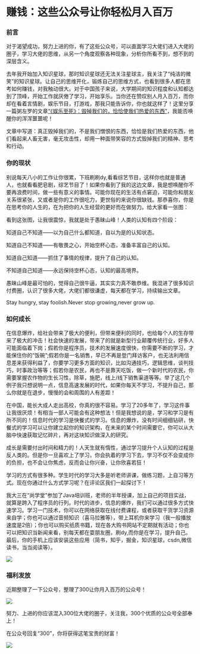 # 赚钱：这些公众号让你轻松月入百万



### 前言

对于渴望成功，努力上进的你，有了这些公众号，可以直面学习大佬们进入大佬的圈子，学习大佬的思维，从另一个角度观察各种现象，分析你所看不到，想不到的深层含义。

去年我开始加入知识星球，那时知识星球还无法关注星球主，我关注了“纯洁的微笑”的知识星球。让自己的思维开化，锻炼自己的思维方式，也看到很多人都在思考如何赚钱，对我触动很大。对于中国孩子来说，大学期间的知识程度和认知都达到了顶峰，开始工作就厌倦了学习，开始享乐。当你还在赞叹别人月入百万，而你却在看着言情剧，娱乐节目，打游戏，那我只能告诉你，你也就这样了！这里分享一篇粥左罗的文章[“《娱乐至死》：毁掉我们的，恰恰使我们热爱的东西”](https://mp.weixin.qq.com/s/lB2j_Vskta7PQSZovt9gMw)，我能否唤醒你的浑浑噩噩呢！

文章中写道：真正毁掉我们的，不是我们憎恨的东西，恰恰是我们热爱的东西，他们看起来人畜无害，毫无攻击性，却用一种面带笑容的方式毁掉我们的精神、思考和行动。

### 你的现状

别说每天八小的工作让你很累，下班刷刷dy,看看综艺节目，这样你也就是普通人，也就看看肥皂剧，综艺节目了！如果你看到了我的这边文章，我是想唤醒你不要再浪费时间，做一些有意义的事情。可能你现在的生活有点窘迫，可能你和朋友关系很紧张，又或者是你的工作很吃力，更世俗的来说你很缺钱。那恭喜你，你是在思考你的人生的，在为把你的人生经营的更好而在做努力。给大家看一张图：


看到这张图，让我很震惊，我就是处于愚昧山峰！人类的认知有四个阶段：

知道自己不知道——以为自己什么都知道，自以为是的认知状态。

知道自己不知道——有敬畏之心，开始空杯心态，准备丰富自己的认知。

知道自己知道——抓住了事情的规律，提升了自己的认知。

不知道自己知道——永远保持空杯心态，认知的最高境界。

愚昧山峰是最可怕的，觉得自己很牛逼，其实实力真不敢恭维。我混进了很多知识付费圈，认识了很多大佬，大佬们都很谦虚，每天都在学习，持续输出文章。

Stay hungry, stay foolish.Never stop growing,never grow up.

### 如何成长

在信息爆炸，给社会带来了极大的便利，但带来便利的同时，也给每个人的生存带来了极大的冲击！社会快速的发展，带来了的就是新型行业颠覆传统行业，好多人可能面临着下岗；假若你是程序员，技术的发展速度很快，你需要不断的学习，才能保住你的“饭碗”;假若你是一名销售，早已不再是登门拜访客户，也无法利用信息差来获得利益了，你要学习更多方面的知识，比如沟通技巧，逻辑思维，谈判技巧，时事政治等等；假若你是农民，再也不是靠天吃饭，做一个新时代的农民，你需要掌握农作物的生长习性，除草，施肥，线上/线下销售渠道等等。举了这几个例子我只想说明一点，信息高速发展的时代，如果你每天不学习，不提升自己，那么你就是在退步，慢慢的会和周围的人有差距！

在中国，能长大成人走出高校，你真的很不容易。学习了20多年了，学习这件事让我很厌烦！有相当一部人可能会有这种想法！但是我想说的是，学习和学习是有所不同的！信息时代的学习是快餐式的学习。信息的爆炸，没有时间细细钻研，快餐式的学习可以让你建立起你的知识架构，在未来的某个时间需要它，你可以从大脑中快速获取记忆碎片，再对这块知识做深入的研究。

成长是需要付出时间和精力的！人天生就有惰性，通过学习提升个人认知的过程是反人类的。但是你一旦喜欢上了学习，你会执着的学习下去，学习不仅不会变成你的负担，也不会让你焦虑，反而会让你兴奋，让你欣喜若狂！

学习的方式有很多种。学生时代的学习大多是听老师讲课，做练习题，上自习等方式。现在你通过什么方式学习呢？在评论区我们一起探讨下！

我大三在“尚学堂”参加了Java培训班，老师的半年授课，加上自己的项目实战，就算是跨入了程序员的行列。时代的进步，信息的爆炸，我们可以通过很多方式快速学习。学习一门技术，你可以在网络获取在线付费课程，或者获取干货学习资源来自学；你也可以通过音频知识（喜马拉雅等），带上耳机你来学习（我一般播放速度是2倍）；你也可以购买纸质书籍，现在各大购书网站不定期就有活动；你也可以把知识当新闻来看，别每天都在耍朋友圈，刷dy,而你是在学习，提升自己。最后，你的手机上应该安装这些应用（简书，知乎，掘金，知识星球，csdn,微信读书，当当阅读等）。

![](https://img1.yantuz.cn/upload/2019/05/5cf14e0b4eeb5.jpg)

### 福利发放

近期整理了一下公众号，整理了300让你月入百万的公众号！

![](https://img1.yantuz.cn/upload/2019/05/5cf145fbac904.png)

努力、上进的你应该混入300位大佬的圈子，关注我，300个优质的公众号全部奉上！

在公众号回复“300”，你将获得这笔宝贵的财富！

![](https://img1.yantuz.cn/upload/2019/05/5cf15064a5276.png)





